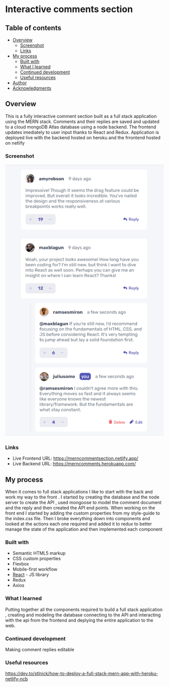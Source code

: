 # Interactive comments section

## Table of contents

- [Overview](#overview)
  - [Screenshot](#screenshot)
  - [Links](#links)
- [My process](#my-process)
  - [Built with](#built-with)
  - [What I learned](#what-i-learned)
  - [Continued development](#continued-development)
  - [Useful resources](#useful-resources)
- [Author](#author)
- [Acknowledgments](#acknowledgments)


## Overview

  This is a fully interactive comment section built as a full stack application using the MERN stack.
  Comments and their replies are saved and updated to a cloud mongoDB Atlas database using a node backend.
  The frontend updates imediately to user input thanks to React and Redux.
  Application is deployed live with the backend hosted on heroku and the frrontend hosted on netlify

### Screenshot

![](https://github.com/2XG-DEV/MERN-Comments-Section-FrontEnd/blob/master/Capture.PNG?raw=true)

### Links

- Live Frontend URL: https://merncommentsection.netlify.app/ 
- Live Backend URL: https://merncomments.herokuapp.com/

## My process

When it comes to full stack applications I like to start with the back and work my way to the front . I started by creating the database and the node server to create the API , used mongoose to model the comment document and the reply and then created the API end points. When working on the front end I started by adding the custom properties from my style-guide to the index.css file. Then I broke everything down into components and looked at the actions each one required and added it to redux to better manage the state of the application and then implemented each component

### Built with

- Semantic HTML5 markup
- CSS custom properties
- Flexbox
- Mobile-first workflow
- [React](https://reactjs.org/) - JS library
- Redux
- Axios


### What I learned

Putting together all the components required to build a full stack application , creating and modeling the database connecting to the API and interacting with the api from the frontend and deplying the entire application to the web.

### Continued development

  Making comment replies editable

### Useful resources
https://dev.to/stlnick/how-to-deploy-a-full-stack-mern-app-with-heroku-netlify-ncb

